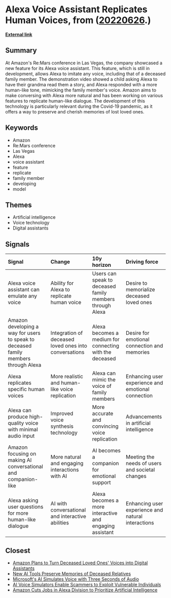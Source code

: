 # __Alexa Voice Assistant Replicates Human Voices__, from ([20220626](https://kghosh.substack.com/p/20220626).)

__[External link](https://www.cnbc.com/2022/06/22/amazon-demonstrates-alexa-mimicking-the-voice-of-a-deceased-relative.html)__



## Summary

At Amazon's Re:Mars conference in Las Vegas, the company showcased a new feature for its Alexa voice assistant. This feature, which is still in development, allows Alexa to imitate any voice, including that of a deceased family member. The demonstration video showed a child asking Alexa to have their grandma read them a story, and Alexa responded with a more human-like tone, mimicking the family member's voice. Amazon aims to make conversing with Alexa more natural and has been working on various features to replicate human-like dialogue. The development of this technology is particularly relevant during the Covid-19 pandemic, as it offers a way to preserve and cherish memories of lost loved ones.

## Keywords

* Amazon
* Re:Mars conference
* Las Vegas
* Alexa
* voice assistant
* feature
* replicate
* family member
* developing
* model

## Themes

* Artificial intelligence
* Voice technology
* Digital assistants

## Signals

| Signal                                                                              | Change                                                | 10y horizon                                              | Driving force                                      |
|:------------------------------------------------------------------------------------|:------------------------------------------------------|:---------------------------------------------------------|:---------------------------------------------------|
| Alexa voice assistant can emulate any voice                                         | Ability for Alexa to replicate human voice            | Users can speak to deceased family members through Alexa | Desire to memorialize deceased loved ones          |
| Amazon developing a way for users to speak to deceased family members through Alexa | Integration of deceased loved ones into conversations | Alexa becomes a medium for connecting with the deceased  | Desire for emotional connection and memories       |
| Alexa replicates specific human voices                                              | More realistic and human-like voice replication       | Alexa can mimic the voice of family members              | Enhancing user experience and emotional connection |
| Alexa can produce high-quality voice with minimal audio input                       | Improved voice synthesis technology                   | More accurate and convincing voice replication           | Advancements in artificial intelligence            |
| Amazon focusing on making AI conversational and companion-like                      | More natural and engaging interactions with AI        | AI becomes a companion for emotional support             | Meeting the needs of users and societal changes    |
| Alexa asking user questions for more human-like dialogue                            | AI with conversational and interactive abilities      | Alexa becomes a more interactive and engaging assistant  | Enhancing user experience and natural interactions |

## Closest

* [Amazon Plans to Turn Deceased Loved Ones' Voices into Digital Assistants](316c2bc07bdae32ea05595973043b766)
* [New AI Tools Preserve Memories of Deceased Relatives](b7dd6fe41c7bd9a4a04c30adfd020de4)
* [Microsoft's AI Simulates Voice with Three Seconds of Audio](146bf2c4637290e20802f18dee14bbaf)
* [AI Voice Simulators Enable Scammers to Exploit Vulnerable Individuals](0a49a5c0770b63ff41a4b19b66e478b1)
* [Amazon Cuts Jobs in Alexa Division to Prioritize Artificial Intelligence](cc6c5f896ede1e347ecb6f17b9c5b770)